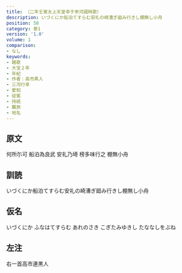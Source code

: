 ```yaml
---
title: （二年壬寅太上天皇幸于参河國時歌）
description: いづくにか船泊てすらむ安礼の崎漕ぎ廻み行きし棚無し小舟
position: 58
category: 巻1
version: '1.0'
volume: 1
comparison:
- なし
keywords:
- 雑歌
- 大宝２年
- 年紀
- 作者：高市黒人
- 三河行幸
- 愛知
- 従駕
- 持統
- 羈旅
- 地名
---
```


## 原文

何所尓可 船泊為良武 安礼乃埼 榜多味行之 棚無小舟

## 訓読

いづくにか船泊てすらむ安礼の崎漕ぎ廻み行きし棚無し小舟

## 仮名

いづくにか ふなはてすらむ あれのさき こぎたみゆきし たななしをぶね

## 左注

右一首高市連黒人
